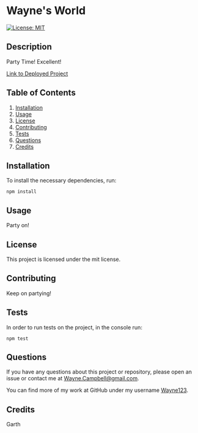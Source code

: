 
# Wayne's World
[![License: MIT](https://img.shields.io/badge/License-MIT-yellow.svg)](https://opensource.org/licenses/MIT)

## Description
Party Time! Excellent!

[Link to Deployed Project](www.waynesworld.com)


## Table of Contents
1. [Installation](#installation)
2. [Usage](#usage)
3. [License](#license)
4. [Contributing](#contributing)
5. [Tests](#tests)
6. [Questions](#questions)
7. [Credits](#credits)


## Installation
To install the necessary dependencies, run:
```
npm install
```


## Usage
Party on!


## License
This project is licensed under the mit license.


## Contributing
Keep on partying!


## Tests
In order to run tests on the project, in the console run:
```
npm test
```


## Questions
If you have any questions about this project or repository, please open an issue or contact me at [Wayne.Campbell@gmail.com](mailto:Wayne.Campbell@gmail.com).

You can find more of my work at GitHub under my username [Wayne123](https://github.com/Wayne123).


## Credits
Garth

